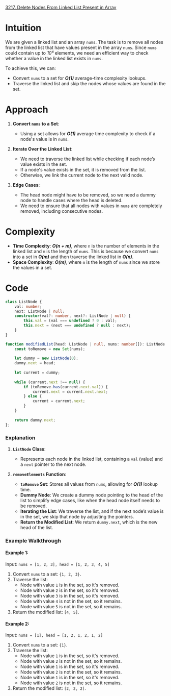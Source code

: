 [3217. Delete Nodes From Linked List Present in Array](https://leetcode.com/problems/delete-nodes-from-linked-list-present-in-array/)

# Intuition

We are given a linked list and an array `nums`. The task is to remove all nodes from the linked list that have values present in the array `nums`. Since `nums` could contain up to *10⁵* elements, we need an efficient way to check whether a value in the linked list exists in `nums`.

To achieve this, we can:
- Convert `nums` to a set for ***O(1)*** average-time complexity lookups.
- Traverse the linked list and skip the nodes whose values are found in the set.

# Approach

1. **Convert `nums` to a Set**: 
   - Using a set allows for ***O(1)*** average time complexity to check if a node's value is in `nums`.

2. **Iterate Over the Linked List**:
   - We need to traverse the linked list while checking if each node’s value exists in the set.
   - If a node's value exists in the set, it is removed from the list.
   - Otherwise, we link the current node to the next valid node.

3. **Edge Cases**:
   - The head node might have to be removed, so we need a dummy node to handle cases where the head is deleted.
   - We need to ensure that all nodes with values in `nums` are completely removed, including consecutive nodes.

# Complexity

- **Time Complexity**: ***O(n + m)***, where `n` is the number of elements in the linked list and `m` is the length of `nums`. This is because we convert `nums` into a set in ***O(m)*** and then traverse the linked list in ***O(n)***.
- **Space Complexity**: ***O(m)***, where `m` is the length of `nums` since we store the values in a set.

# Code

```typescript
class ListNode {
    val: number;
    next: ListNode | null;
    constructor(val?: number, next?: ListNode | null) {
        this.val = (val === undefined ? 0 : val);
        this.next = (next === undefined ? null : next);
    }
}

function modifiedList(head: ListNode | null, nums: number[]): ListNode | null {
    const toRemove = new Set(nums);
    
	let dummy = new ListNode(0);
    dummy.next = head;
    
    let current = dummy;
    
    while (current.next !== null) {
        if (toRemove.has(current.next.val)) {
            current.next = current.next.next;
        } else {
            current = current.next;
        }
    }
    
    return dummy.next;
};

```

### Explanation

1. **`ListNode` Class**:
   - Represents each node in the linked list, containing a `val` (value) and a `next` pointer to the next node.

2. **`removeElements` Function**:
   - **`toRemove` Set**: Stores all values from `nums`, allowing for ***O(1)*** lookup time.
   - **Dummy Node**: We create a dummy node pointing to the head of the list to simplify edge cases, like when the head node itself needs to be removed.
   - **Iterating the List**: We traverse the list, and if the next node’s value is in the set, we skip that node by adjusting the pointers.
   - **Return the Modified List**: We return `dummy.next`, which is the new head of the list.

### Example Walkthrough

#### Example 1:

Input: `nums = [1, 2, 3], head = [1, 2, 3, 4, 5]`

1. Convert `nums` to a set: `{1, 2, 3}`.
2. Traverse the list:
   - Node with value `1` is in the set, so it's removed.
   - Node with value `2` is in the set, so it's removed.
   - Node with value `3` is in the set, so it's removed.
   - Node with value `4` is not in the set, so it remains.
   - Node with value `5` is not in the set, so it remains.
3. Return the modified list: `[4, 5]`.

#### Example 2:

Input: `nums = [1], head = [1, 2, 1, 2, 1, 2]`

1. Convert `nums` to a set: `{1}`.
2. Traverse the list:
   - Node with value `1` is in the set, so it's removed.
   - Node with value `2` is not in the set, so it remains.
   - Node with value `1` is in the set, so it's removed.
   - Node with value `2` is not in the set, so it remains.
   - Node with value `1` is in the set, so it's removed.
   - Node with value `2` is not in the set, so it remains.
3. Return the modified list: `[2, 2, 2]`.